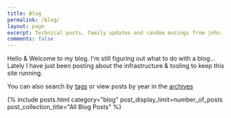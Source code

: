 ```yaml
---
title: Blog
permalink: /blog/
layout: page
excerpt: Technical posts, family updates and random musings from john.
comments: false
---
```


Hello & Welcome to my blog. I'm still figuring out what to do with a blog... Lately I have just
been posting about the infrastructure & tooling to keep this site running.

You can also search by [tags](/tags/) or view posts by year in the [archives](/archives/)

{% include posts.html category="blog" post_display_limit=number_of_posts post_collection_title="All Blog Posts" %}





